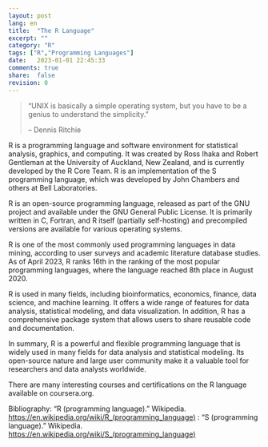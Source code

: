 ```yaml
---
layout: post
lang: en
title:  "The R Language"
excerpt: ""
category: "R" 
tags: ["R","Programming Languages"]
date:   2023-01-01 22:45:33
comments: true
share:  false
revision: 0
---
```


> “UNIX is basically a simple operating system, but you have to be a genius to understand the simplicity.”
>
> – Dennis Ritchie

R is a programming language and software environment for statistical analysis, graphics, and computing. It was created by Ross Ihaka and Robert Gentleman at the University of Auckland, New Zealand, and is currently developed by the R Core Team. R is an implementation of the S programming language, which was developed by John Chambers and others at Bell Laboratories.

R is an open-source programming language, released as part of the GNU project and available under the GNU General Public License. It is primarily written in C, Fortran, and R itself (partially self-hosting) and precompiled versions are available for various operating systems.

R is one of the most commonly used programming languages in data mining, according to user surveys and academic literature database studies. As of April 2023, R ranks 16th in the ranking of the most popular programming languages, where the language reached 8th place in August 2020.

R is used in many fields, including bioinformatics, economics, finance, data science, and machine learning. It offers a wide range of features for data analysis, statistical modeling, and data visualization. In addition, R has a comprehensive package system that allows users to share reusable code and documentation.

In summary, R is a powerful and flexible programming language that is widely used in many fields for data analysis and statistical modeling. Its open-source nature and large user community make it a valuable tool for researchers and data analysts worldwide.

There are many interesting courses and certifications on the R language available on coursera.org.

Bibliography: “R (programming language).” Wikipedia. https://en.wikipedia.org/wiki/R_(programming_language) : “S (programming language).” Wikipedia. https://en.wikipedia.org/wiki/S_(programming_language)